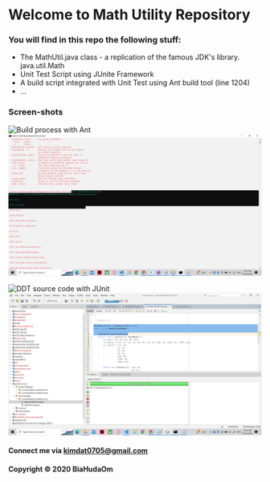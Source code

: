 # Welcome to Math Utility Repository

### You will find in this repo the following stuff:

* The MathUtil.java class - a replication of the famous JDK's library. java.util.Math
* Unit Test Script using JUnite Framework
* A build script integrated with Unit Test using Ant build tool (line 1204)
* ...

### Screen-shots

![Build process with Ant]()<img alt="" src="https://github.com/biahudaom/math-util-ant/blob/main/screenshot/build-process-with-ant.png">

![DDT source code with JUnit]()<img alt="" src="https://github.com/biahudaom/math-util-ant/blob/main/screenshot/ddt-source-using-junit.png">

#### Connect me via kimdat0705@gmail.com

#### Copyright &#169; 2020 BiaHudaOm